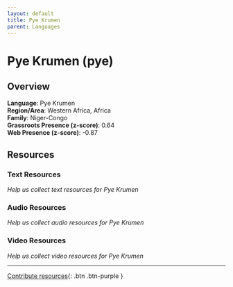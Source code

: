 ```yaml
---
layout: default
title: Pye Krumen
parent: Languages
---
```


# Pye Krumen (pye)

## Overview

**Language**: Pye Krumen  
**Region/Area**: Western Africa, Africa  
**Family**: Niger-Congo  
**Grassroots Presence (z-score)**: 0.64  
**Web Presence (z-score)**: -0.87  

## Resources

### Text Resources
*Help us collect text resources for Pye Krumen*

### Audio Resources
*Help us collect audio resources for Pye Krumen*

### Video Resources
*Help us collect video resources for Pye Krumen*

---

[Contribute resources](https://forms.office.com/e/1SfLJx3u1r){: .btn .btn-purple }
